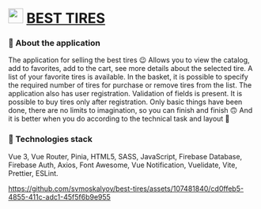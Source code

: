 # <img src="https://github.com/svmoskalyov/best-tires/assets/107481840/82c3ddc6-9a18-4f14-9994-bf9eb700774a" width="30" height="30"> [BEST TIRES](https://best-tires.vercel.app/)

### 📝 About the application
The application for selling the best tires 😉 Allows you to view the catalog, add to favorites, add to the cart, see more details about the selected tire. A list of your favorite tires is available. In the basket, it is possible to specify the required number of tires for purchase or remove tires from the list. The application also has user registration. Validation of fields is present. It is possible to buy tires only after registration.
Only basic things have been done, there are no limits to imagination, so you can finish and finish 🙃
And it is better when you do according to the technical task and layout 🙂

### 🧰 Technologies stack 
Vue 3, Vue Router, Pinia, HTML5, SASS, JavaScript, Firebase Database, Firebase Auth, Axios, Font Awesome, Vue Notification, Vuelidate, Vite, Prettier, ESLint.

https://github.com/svmoskalyov/best-tires/assets/107481840/cd0ffeb5-4855-411c-adc1-45f5f6b9e955
